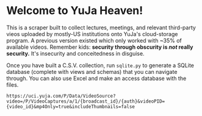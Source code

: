 # Welcome to YuJa Heaven!

This is a scraper built to collect lectures, meetings, and relevant third-party vieos uploaded by mostly-US institutions onto YuJa's cloud-storage program. A previous version existed which only worked with ~35% of available videos. Remember kids: **security through obscurity is _not_ really security.** It's insecurity and conceitedness in disguise.

Once you have built a C.S.V. collection, run `sqlite.py` to generate a SQLite database (complete with views and schemas) that you can navigate through. You can also use Excel and make an access database with the files.

```
https://uci.yuja.com/P/Data/VideoSource?video=/P/VideoCaptures/a/1/{broadcast_id}/{auth}&videoPID={video_id}&mp4Only=true&includeThumbnails=false
```
